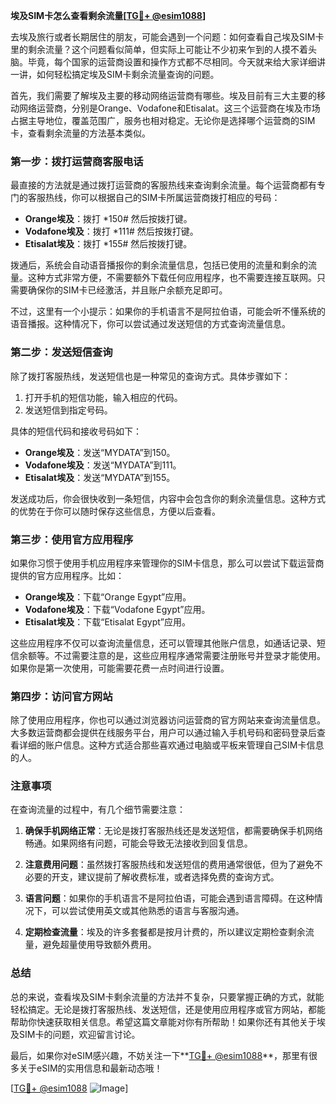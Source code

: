 **埃及SIM卡怎么查看剩余流量[[TG💪+ @esim1088](https://t.me/s/esim1088)]**

去埃及旅行或者长期居住的朋友，可能会遇到一个问题：如何查看自己埃及SIM卡里的剩余流量？这个问题看似简单，但实际上可能让不少初来乍到的人摸不着头脑。毕竟，每个国家的运营商设置和操作方式都不尽相同。今天就来给大家详细讲一讲，如何轻松搞定埃及SIM卡剩余流量查询的问题。

首先，我们需要了解埃及主要的移动网络运营商有哪些。埃及目前有三大主要的移动网络运营商，分别是Orange、Vodafone和Etisalat。这三个运营商在埃及市场占据主导地位，覆盖范围广，服务也相对稳定。无论你是选择哪个运营商的SIM卡，查看剩余流量的方法基本类似。

### **第一步：拨打运营商客服电话**

最直接的方法就是通过拨打运营商的客服热线来查询剩余流量。每个运营商都有专门的客服热线，你可以根据自己的SIM卡所属运营商拨打相应的号码：

- **Orange埃及**：拨打 *150# 然后按拨打键。
- **Vodafone埃及**：拨打 *111# 然后按拨打键。
- **Etisalat埃及**：拨打 *155# 然后按拨打键。

拨通后，系统会自动语音播报你的剩余流量信息，包括已使用的流量和剩余的流量。这种方式非常方便，不需要额外下载任何应用程序，也不需要连接互联网。只需要确保你的SIM卡已经激活，并且账户余额充足即可。

不过，这里有一个小提示：如果你的手机语言不是阿拉伯语，可能会听不懂系统的语音播报。这种情况下，你可以尝试通过发送短信的方式查询流量信息。

### **第二步：发送短信查询**

除了拨打客服热线，发送短信也是一种常见的查询方式。具体步骤如下：

1. 打开手机的短信功能，输入相应的代码。
2. 发送短信到指定号码。

具体的短信代码和接收号码如下：

- **Orange埃及**：发送“MYDATA”到150。
- **Vodafone埃及**：发送“MYDATA”到111。
- **Etisalat埃及**：发送“MYDATA”到155。

发送成功后，你会很快收到一条短信，内容中会包含你的剩余流量信息。这种方式的优势在于你可以随时保存这些信息，方便以后查看。

### **第三步：使用官方应用程序**

如果你习惯于使用手机应用程序来管理你的SIM卡信息，那么可以尝试下载运营商提供的官方应用程序。比如：

- **Orange埃及**：下载“Orange Egypt”应用。
- **Vodafone埃及**：下载“Vodafone Egypt”应用。
- **Etisalat埃及**：下载“Etisalat Egypt”应用。

这些应用程序不仅可以查询流量信息，还可以管理其他账户信息，如通话记录、短信余额等。不过需要注意的是，这些应用程序通常需要注册账号并登录才能使用。如果你是第一次使用，可能需要花费一点时间进行设置。

### **第四步：访问官方网站**

除了使用应用程序，你也可以通过浏览器访问运营商的官方网站来查询流量信息。大多数运营商都会提供在线服务平台，用户可以通过输入手机号码和密码登录后查看详细的账户信息。这种方式适合那些喜欢通过电脑或平板来管理自己SIM卡信息的人。

### **注意事项**

在查询流量的过程中，有几个细节需要注意：

1. **确保手机网络正常**：无论是拨打客服热线还是发送短信，都需要确保手机网络畅通。如果网络有问题，可能会导致无法接收到回复信息。
   
2. **注意费用问题**：虽然拨打客服热线和发送短信的费用通常很低，但为了避免不必要的开支，建议提前了解收费标准，或者选择免费的查询方式。

3. **语言问题**：如果你的手机语言不是阿拉伯语，可能会遇到语言障碍。在这种情况下，可以尝试使用英文或其他熟悉的语言与客服沟通。

4. **定期检查流量**：埃及的许多套餐都是按月计费的，所以建议定期检查剩余流量，避免超量使用导致额外费用。

### **总结**

总的来说，查看埃及SIM卡剩余流量的方法并不复杂，只要掌握正确的方式，就能轻松搞定。无论是拨打客服热线、发送短信，还是使用应用程序或官方网站，都能帮助你快速获取相关信息。希望这篇文章能对你有所帮助！如果你还有其他关于埃及SIM卡的问题，欢迎留言讨论。

最后，如果你对eSIM感兴趣，不妨关注一下**[TG💪+ @esim1088](https://t.me/s/esim1088)**，那里有很多关于eSIM的实用信息和最新动态哦！

[[TG💪+ @esim1088](https://t.me/s/esim1088) ![Image](https://i.postimg.cc/4NQfJmqS/Snipaste-2025-05-13-00-14-12.png)]